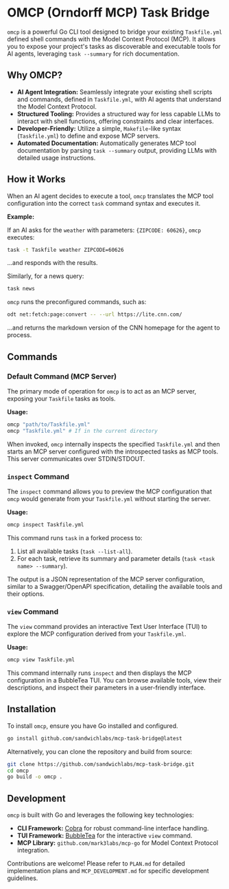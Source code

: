 # OMCP (Orndorff MCP) Task Bridge

`omcp` is a powerful Go CLI tool designed to bridge your existing `Taskfile.yml` defined shell commands with the Model Context Protocol (MCP). It allows you to expose your project's tasks as discoverable and executable tools for AI agents, leveraging `task --summary` for rich documentation.

## Why OMCP?

- **AI Agent Integration:** Seamlessly integrate your existing shell scripts and commands, defined in `Taskfile.yml`, with AI agents that understand the Model Context Protocol.
- **Structured Tooling:** Provides a structured way for less capable LLMs to interact with shell functions, offering constraints and clear interfaces.
- **Developer-Friendly:** Utilize a simple, `Makefile`-like syntax (`Taskfile.yml`) to define and expose MCP servers.
- **Automated Documentation:** Automatically generates MCP tool documentation by parsing `task --summary` output, providing LLMs with detailed usage instructions.

## How it Works

When an AI agent decides to execute a tool, `omcp` translates the MCP tool configuration into the correct `task` command syntax and executes it.

**Example:**

If an AI asks for the `weather` with parameters: `{ZIPCODE: 60626}`, `omcp` executes:

```bash
task -t Taskfile weather ZIPCODE=60626
```

...and responds with the results.

Similarly, for a news query:

```bash
task news
```

`omcp` runs the preconfigured commands, such as:

```bash
odt net:fetch:page:convert -- --url https://lite.cnn.com/
```

...and returns the markdown version of the CNN homepage for the agent to process.

## Commands

### Default Command (MCP Server)

The primary mode of operation for `omcp` is to act as an MCP server, exposing your `Taskfile` tasks as tools.

**Usage:**

```bash
omcp "path/to/Taskfile.yml"
omcp "Taskfile.yml" # If in the current directory
```

When invoked, `omcp` internally inspects the specified `Taskfile.yml` and then starts an MCP server configured with the introspected tasks as MCP tools. This server communicates over STDIN/STDOUT.

### `inspect` Command

The `inspect` command allows you to preview the MCP configuration that `omcp` would generate from your `Taskfile.yml` without starting the server.

**Usage:**

```bash
omcp inspect Taskfile.yml
```

This command runs `task` in a forked process to:
1.  List all available tasks (`task --list-all`).
2.  For each task, retrieve its summary and parameter details (`task <task name> --summary`).

The output is a JSON representation of the MCP server configuration, similar to a Swagger/OpenAPI specification, detailing the available tools and their options.

### `view` Command

The `view` command provides an interactive Text User Interface (TUI) to explore the MCP configuration derived from your `Taskfile.yml`.

**Usage:**

```bash
omcp view Taskfile.yml
```

This command internally runs `inspect` and then displays the MCP configuration in a BubbleTea TUI. You can browse available tools, view their descriptions, and inspect their parameters in a user-friendly interface.

## Installation

To install `omcp`, ensure you have Go installed and configured.

```bash
go install github.com/sandwichlabs/mcp-task-bridge@latest
```

Alternatively, you can clone the repository and build from source:

```bash
git clone https://github.com/sandwichlabs/mcp-task-bridge.git
cd omcp
go build -o omcp .
```

## Development

`omcp` is built with Go and leverages the following key technologies:

-   **CLI Framework:** [Cobra](https://github.com/spf13/cobra) for robust command-line interface handling.
-   **TUI Framework:** [BubbleTea](https://github.com/charmbracelet/bubbletea) for the interactive `view` command.
-   **MCP Library:** `github.com/mark3labs/mcp-go` for Model Context Protocol integration.

Contributions are welcome! Please refer to `PLAN.md` for detailed implementation plans and `MCP_DEVELOPMENT.md` for specific development guidelines.
